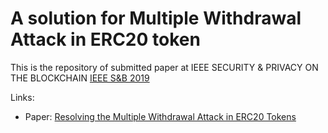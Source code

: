 # A solution for Multiple Withdrawal Attack in ERC20 token

This is the repository of submitted paper at IEEE SECURITY & PRIVACY ON THE BLOCKCHAIN [IEEE S&B 2019](https://blockchain.kcl.ac.uk/ieee-sb2019/)

Links:
- Paper: [Resolving the Multiple Withdrawal Attack in ERC20 Tokens](/erc20-multiple-withdrawal-attack/erc20-multiple-withdrawal-attack.pdf)

